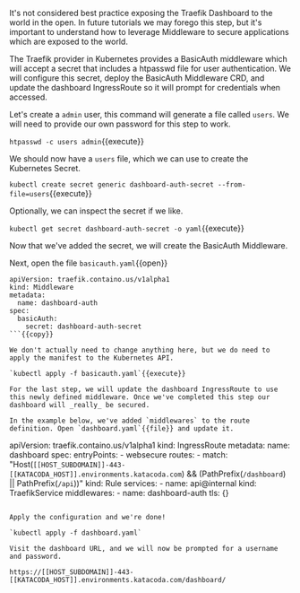 It's not considered best practice exposing the Traefik Dashboard to the world in the open. In future tutorials we may forego this step, but it's important to understand how to leverage Middleware to secure applications which are exposed to the world.

The Traefik provider in Kubernetes provides a BasicAuth middleware which will accept a secret that includes a htpasswd file for user authentication. We will configure this secret, deploy the BasicAuth Middleware CRD, and update the dashboard IngressRoute so it will prompt for credentials when accessed.

Let's create a `admin` user, this command will generate a file called `users`. We will need to provide our own password for this step to work.

`htpasswd -c users admin`{{execute}}

We should now have a `users` file, which we can use to create the Kubernetes Secret.

`kubectl create secret generic dashboard-auth-secret --from-file=users`{{execute}}

Optionally, we can inspect the secret if we like.

`kubectl get secret dashboard-auth-secret -o yaml`{{execute}}

Now that we've added the secret, we will create the BasicAuth Middleware.

Next, open the file `basicauth.yaml`{{open}}

```
apiVersion: traefik.containo.us/v1alpha1
kind: Middleware
metadata:
  name: dashboard-auth
spec:
  basicAuth:
    secret: dashboard-auth-secret
```{{copy}}

We don't actually need to change anything here, but we do need to apply the manifest to the Kubernetes API.

`kubectl apply -f basicauth.yaml`{{execute}}

For the last step, we will update the dashboard IngressRoute to use this newly defined middleware. Once we've completed this step our dashboard will _really_ be secured.

In the example below, we've added `middlewares` to the route definition. Open `dashboard.yaml`{{file}} and update it.

```
apiVersion: traefik.containo.us/v1alpha1
kind: IngressRoute
metadata:
  name: dashboard
spec:
  entryPoints:
    - websecure
  routes:
    - match: "Host(`[[HOST_SUBDOMAIN]]-443-[[KATACODA_HOST]].environments.katacoda.com`) && (PathPrefix(`/dashboard`) || PathPrefix(`/api`))"
      kind: Rule
      services:
        - name: api@internal
          kind: TraefikService
      middlewares:
        - name: dashboard-auth
  tls: {}
```{{copy}}

Apply the configuration and we're done!

`kubectl apply -f dashboard.yaml`

Visit the dashboard URL, and we will now be prompted for a username and password.

https://[[HOST_SUBDOMAIN]]-443-[[KATACODA_HOST]].environments.katacoda.com/dashboard/